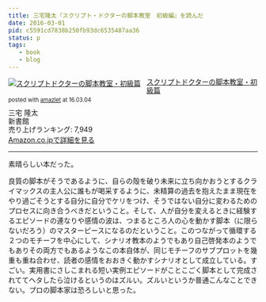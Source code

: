 ```yaml
---
title: 三宅隆太『スクリプト・ドクターの脚本教室　初級編』を読んだ
date: 2016-03-01
pid: c5591cd7838b250fb93dc6535487aa36
status: p
tags:
   - book
   - blog
---
```


<div class="amazlet-box" style="margin-bottom:0px;"><div class="amazlet-image" style="float:left;margin:0px 12px 1px 0px;"><a href="http://www.amazon.co.jp/exec/obidos/ASIN/4403120245/dotimpact-22/ref=nosim/" name="amazletlink" target="_blank"><img src="http://ecx.images-amazon.com/images/I/51B1To5OlVL._SL160_.jpg" alt="スクリプトドクターの脚本教室・初級篇" style="border: none;" /></a></div><div class="amazlet-info" style="line-height:120%; margin-bottom: 10px"><div class="amazlet-name" style="margin-bottom:10px;line-height:120%"><a href="http://www.amazon.co.jp/exec/obidos/ASIN/4403120245/dotimpact-22/ref=nosim/" name="amazletlink" target="_blank">スクリプトドクターの脚本教室・初級篇</a><div class="amazlet-powered-date" style="font-size:80%;margin-top:5px;line-height:120%">posted with <a href="http://www.amazlet.com/" title="amazlet" target="_blank">amazlet</a> at 16.03.04</div></div><div class="amazlet-detail">三宅 隆太 <br />新書館 <br />売り上げランキング: 7,949<br /></div><div class="amazlet-sub-info" style="float: left;"><div class="amazlet-link" style="margin-top: 5px"><a href="http://www.amazon.co.jp/exec/obidos/ASIN/4403120245/dotimpact-22/ref=nosim/" name="amazletlink" target="_blank">Amazon.co.jpで詳細を見る</a></div></div></div><div class="amazlet-footer" style="clear: left"></div></div>

---- 

素晴らしい本だった。

良質の脚本がそうであるように、自らの殻を破り未来に立ち向かおうとするクライマックスの主人公に誰もが喝采するように、未精算の過去を抱えたまま現在をやり過ごそうとする自分に自分でケリをつけ、そうではない自分に変わるためのプロセスに向き合うべきだということ。そして、人が自分を変えるときに経験するエピソードの連なりや感情の波は、つまるところ人の心を動かす脚本（に限らないだろう）のマスターピースになるのだということ。このつながって循環する２つのモチーフを中心にして、シナリオ教本のようでもあり自己啓発本のようでもありその両方でもあるようなこの本自体が、同じモチーフのサブプロットを幾重も重ね合わせ、読者の感情をおおきく動かすシナリオとして成立している。すごい。実用書にさしこまれる短い実例エピソードがことこごく脚本として完成されててヘタしたら泣けるというのはズルい。ズルいというか普通こんなことできない。プロの脚本家は恐ろしいと思った。